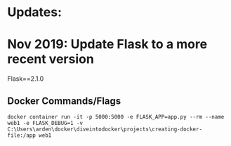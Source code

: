 # Updates:
#   Nov 2019: Update Flask to a more recent version
Flask==2.1.0


## Docker Commands/Flags

```docker
docker container run -it -p 5000:5000 -e FLASK_APP=app.py --rm --name web1 -e FLASK_DEBUG=1 -v C:\Users\arden\docker\diveintodocker\projects\creating-docker-file:/app web1
```